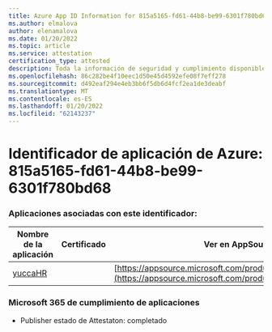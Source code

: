 ```yaml
---
title: Azure App ID Information for 815a5165-fd61-44b8-be99-6301f780bd68
ms.author: elmalova
author: elenamalova
ms.date: 01/20/2022
ms.topic: article
ms.service: attestation
certification_type: attested
description: Toda la información de seguridad y cumplimiento disponible para 815a5165-fd61-44b8-be99-6301f780bd68.
ms.openlocfilehash: 86c282be4f10eec1d50e45d4592efe08f7eff278
ms.sourcegitcommit: d492eaf294e4eb3bb6f5db6d4fcf2ea1de3deabf
ms.translationtype: MT
ms.contentlocale: es-ES
ms.lasthandoff: 01/20/2022
ms.locfileid: "62143237"
---
```

# <a name="azure-app-id-815a5165-fd61-44b8-be99-6301f780bd68"></a>Identificador de aplicación de Azure: 815a5165-fd61-44b8-be99-6301f780bd68


### <a name="apps-associated-with-this-id"></a>Aplicaciones asociadas con este identificador:
| **Nombre de la aplicación** | **Certificado** | **Ver en AppSource** |
|--------------|---------------|-----------------------|
| [yuccaHR](https://docs.microsoft.com/microsoft-365-app-certification/forward/WA200003242) |  | [https://appsource.microsoft.com/product/office/WA200003242](https://appsource.microsoft.com/product/office/WA200003242) |

### <a name="microsoft-365-app-compliance-status"></a>Microsoft 365 de cumplimiento de aplicaciones
- Publisher estado de Attestaton: completado
